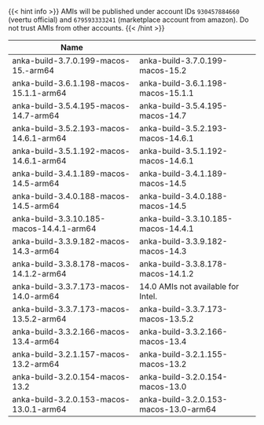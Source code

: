---
---

{{< hint info >}}
AMIs will be published under account IDs `930457884660` (veertu official) and `679593333241` (marketplace account from amazon). Do not trust AMIs from other accounts.
{{< /hint >}}

| Name         | |
| -------------- | --- |
| anka-build-3.7.0.199-macos-15.-arm64 | anka-build-3.7.0.199-macos-15.2 |
| anka-build-3.6.1.198-macos-15.1.1-arm64 | anka-build-3.6.1.198-macos-15.1.1 |
| anka-build-3.5.4.195-macos-14.7-arm64 | anka-build-3.5.4.195-macos-14.7 |
| anka-build-3.5.2.193-macos-14.6.1-arm64 | anka-build-3.5.2.193-macos-14.6.1 |
| anka-build-3.5.1.192-macos-14.6.1-arm64 | anka-build-3.5.1.192-macos-14.6.1 |
| anka-build-3.4.1.189-macos-14.5-arm64 | anka-build-3.4.1.189-macos-14.5 |
| anka-build-3.4.0.188-macos-14.5-arm64 | anka-build-3.4.0.188-macos-14.5 |
| anka-build-3.3.10.185-macos-14.4.1-arm64 | anka-build-3.3.10.185-macos-14.4.1 |
| anka-build-3.3.9.182-macos-14.3-arm64 | anka-build-3.3.9.182-macos-14.3 |
| anka-build-3.3.8.178-macos-14.1.2-arm64 | anka-build-3.3.8.178-macos-14.1.2 |
| anka-build-3.3.7.173-macos-14.0-arm64 | 14.0 AMIs not available for Intel. |
| anka-build-3.3.7.173-macos-13.5.2-arm64 | anka-build-3.3.7.173-macos-13.5.2 |
| anka-build-3.3.2.166-macos-13.4-arm64 | anka-build-3.3.2.166-macos-13.4 |
| anka-build-3.2.1.157-macos-13.2-arm64 | anka-build-3.2.1.155-macos-13.2 |
| anka-build-3.2.0.154-macos-13.2 | anka-build-3.2.0.154-macos-13.0 |
| anka-build-3.2.0.153-macos-13.0.1-arm64 | anka-build-3.2.0.153-macos-13.0-arm64 |
